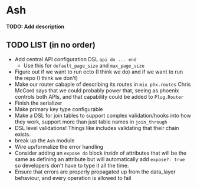 # Ash

**TODO: Add description**

## TODO LIST (in no order)

* Add central API configuration DSL `api do ... end`
  * Use this for `default_page_size` and `max_page_size`
* Figure out if we want to run ecto (I think we do) and if we want to run the repo (I think we don't)
* Make our router cabaple of describing its routes in `mix phx.routes` Chris McCord says that we could probably power that, seeing as phoenix controls both APIs, and that capability could be added to `Plug.Router`
* Finish the serializer
* Make primary key type configurable
* Make a DSL for join tables to support complex validation/hooks into how they work, support more than just table names in `join_through`
* DSL level validations! Things like includes validating that their chain exists.
* break up the `Ash` module
* Wire up/formalize the error handling
* Consider adding an `expose do` block *inside* of attributes that will be the same as defining an attribute but will automatically add `expose?: true` so developers don't have to type it all the time.
* Ensure that errors are properly propagated up from the data_layer behaviour, and every operation is allowed to fail